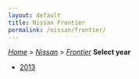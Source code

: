 ```yaml
---
layout: default
title: Nissan Frontier
permalink: /nissan/frontier/
---
```

[*Home*](/) > [*Nissan*](/nissan/) > [*Frontier*](/nissan/frontier/)
**Select year**
- [2013](/nissan/frontier/2013/)